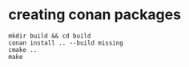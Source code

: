 # creating conan packages

```
mkdir build && cd build
conan install .. --build missing
cmake ..
make
```
